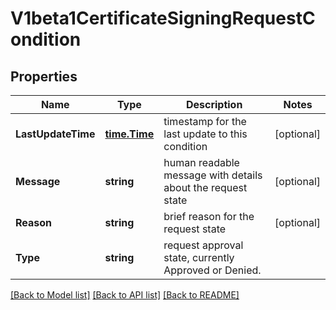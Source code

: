 # V1beta1CertificateSigningRequestCondition

## Properties
Name | Type | Description | Notes
------------ | ------------- | ------------- | -------------
**LastUpdateTime** | [**time.Time**](time.Time.md) | timestamp for the last update to this condition | [optional] 
**Message** | **string** | human readable message with details about the request state | [optional] 
**Reason** | **string** | brief reason for the request state | [optional] 
**Type** | **string** | request approval state, currently Approved or Denied. | 

[[Back to Model list]](../README.md#documentation-for-models) [[Back to API list]](../README.md#documentation-for-api-endpoints) [[Back to README]](../README.md)


